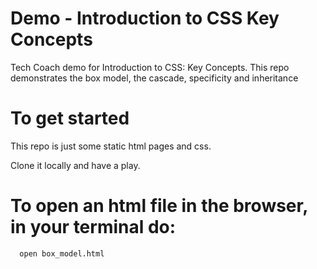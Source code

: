 # Demo - Introduction to CSS Key Concepts

Tech Coach demo for Introduction to CSS: Key Concepts. This repo demonstrates the box model, the cascade, specificity and inheritance

# To get started

This repo is just some static html pages and css.

Clone it locally and have a play.

# To open an html file in the browser, in your terminal do:

      open box_model.html
